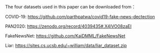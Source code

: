 The four datasets used in this paper can be downloaded from：

COVID-19: 
https://github.com/parthpatwa/covid19-fake-news-dectection

PAN2020:
https://zenodo.org/record/4039435#.X4lVO08zaEI

FakeNewsNet:
https://github.com/KaiDMML/FakeNewsNet

Liar:
https://sites.cs.ucsb.edu/~william/data/liar_dataset.zip

